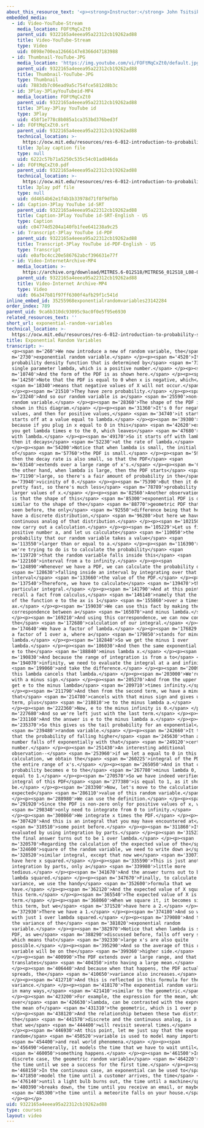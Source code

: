 ```yaml
---
about_this_resource_text: '<p><strong>Instructor:</strong> John Tsitsiklis</p>'
embedded_media:
  - id: Video-YouTube-Stream
    media_location: FOFtMqCxZt0
    parent_uid: 9322165a4eeea95a22312cb19262ad88
    title: Video-YouTube-Stream
    type: Video
    uid: 0898e700ea12666147e8366d47183988
  - id: Thumbnail-YouTube-JPG
    media_location: 'https://img.youtube.com/vi/FOFtMqCxZt0/default.jpg'
    parent_uid: 9322165a4eeea95a22312cb19262ad88
    title: Thumbnail-YouTube-JPG
    type: Thumbnail
    uid: 7883db7c06ead9a5c754fce5812d8b3c
  - id: 3Play-3PlayYouTubeid-MP4
    media_location: FOFtMqCxZt0
    parent_uid: 9322165a4eeea95a22312cb19262ad88
    title: 3Play-3Play YouTube id
    type: 3Play
    uid: 458f1e778c8b085a1ca353bd376bed3f
  - id: FOFtMqCxZt0.srt
    parent_uid: 9322165a4eeea95a22312cb19262ad88
    technical_location: >-
      https://ocw.mit.edu/resources/res-6-012-introduction-to-probability-spring-2018/part-i-the-fundamentals/exponential-random-variables/FOFtMqCxZt0.srt
    title: 3play caption file
    type: null
    uid: 6222c57b71a5250c535c54c01ad846da
  - id: FOFtMqCxZt0.pdf
    parent_uid: 9322165a4eeea95a22312cb19262ad88
    technical_location: >-
      https://ocw.mit.edu/resources/res-6-012-introduction-to-probability-spring-2018/part-i-the-fundamentals/exponential-random-variables/FOFtMqCxZt0.pdf
    title: 3play pdf file
    type: null
    uid: dd4654b62e1f4b1b33978d71f8f9dfbb
  - id: Caption-3Play YouTube id-SRT
    parent_uid: 9322165a4eeea95a22312cb19262ad88
    title: Caption-3Play YouTube id-SRT-English - US
    type: Caption
    uid: c04774d5204a140fb1fee641238a9c25
  - id: Transcript-3Play YouTube id-PDF
    parent_uid: 9322165a4eeea95a22312cb19262ad88
    title: Transcript-3Play YouTube id-PDF-English - US
    type: Transcript
    uid: e0afbc4cc20e586762abcf396631e77f
  - id: Video-InternetArchive-MP4
    media_location: >-
      https://archive.org/download/MITRES.6-012S18/MITRES6_012S18_L08-06_300k.mp4
    parent_uid: 9322165a4eeea95a22312cb19262ad88
    title: Video-Internet Archive-MP4
    type: Video
    uid: 06a347b81f97ff6300f4afb29f1c541d
inline_embed_id: 35255968exponentialrandomvariables23142284
order_index: 789
parent_uid: 9ca6b310dc93095c9ac0f0e5f95e6930
related_resources_text: ''
short_url: exponential-random-variables
technical_location: >-
  https://ocw.mit.edu/resources/res-6-012-introduction-to-probability-spring-2018/part-i-the-fundamentals/exponential-random-variables
title: Exponential Random Variables
transcript: >-
  <p><span m='260'>We now introduce a new of random variable, the</span> <span
  m='2730'>exponential random variable.</span> </p><p><span m='4520'>It has a
  probability density function that is determined by</span> <span m='7360'>a
  single parameter lambda, which is a positive number.</span> </p><p><span
  m='10740'>And the form of the PDF is as shown here.</span> </p><p><span
  m='14250'>Note that the PDF is equal to 0 when x is negative, which</span>
  <span m='18340'>means that negative values of X will not occur.</span>
  </p><p><span m='21510'>They have zero probability.</span> </p><p><span
  m='23240'>And so our random variable is a</span> <span m='25590'>non-negative
  random variable.</span> </p><p><span m='28360'>The shape of the PDF is as
  shown in this diagram.</span> </p><p><span m='31360'>It's 0 for negative
  values, and then for positive values,</span> <span m='34740'>it starts off, it
  starts off at a value equal to lambda.</span> </p><p><span m='39300'>This is
  because if you plug in x equal to 0 in this</span> <span m='42620'>expression,
  you get lambda times e to the 0, which leaves</span> <span m='47680'>you just
  with lambda.</span> </p><p><span m='49170'>So it starts off with lambda, and
  then it decays</span> <span m='52230'>at the rate of lambda.</span>
  </p><p><span m='54200'>Notice that when lambda is small, the initial value
  of</span> <span m='57760'>the PDF is small.</span> </p><p><span m='59360'>But
  then the decay rate is also small, so that the PDF</span> <span
  m='63140'>extends over a large range of x's.</span> </p><p><span m='66280'>On
  the other hand, when lambda is large, then the PDF starts</span> <span
  m='71190'>large, so there's a fair amount of probability in the</span> <span
  m='73940'>vicinity of 0.</span> </p><p><span m='75390'>But then it decays
  pretty fast, so there's much less</span> <span m='78789'>probability for
  larger values of x.</span> </p><p><span m='82560'>Another observation to make
  is that the shape of this</span> <span m='85300'>exponential PDF is quite
  similar to the shape of the</span> <span m='88770'>geometric PDF that we have
  seen before, the only</span> <span m='92550'>difference being that here we
  have a discrete distribution,</span> <span m='96280'>but here we have a
  continuous analog of that distribution.</span> </p><p><span m='102150'>Let's
  now carry out a calculation.</span> </p><p><span m='105229'>Let us fix some
  positive number a, and let us calculate</span> <span m='110050'>the
  probability that our random variable takes a value</span> <span
  m='113550'>larger than or equal to a.</span> </p><p><span m='116390'>So what
  we're trying to do is to calculate the probability</span> <span
  m='119720'>that the random variable falls inside this</span> <span
  m='122160'>interval from a to infinity.</span> </p><p><span
  m='124890'>Whenever we have a PDF, we can calculate the probability of</span>
  <span m='128630'>falling inside an interval by integrating over that
  interval</span> <span m='133660'>the value of the PDF.</span> </p><p><span
  m='137540'>Therefore, we have to calculate</span> <span m='139470'>this
  particular integral.</span> </p><p><span m='141790'>And at this point, we can
  recall a fact from calculus,</span> <span m='146140'>namely that the integral
  of the function e to the ax is 1</span> <span m='155860'>over a times e to the
  ax.</span> </p><p><span m='159030'>We can use this fact by making the
  correspondence between a</span> <span m='165070'>and minus lambda.</span>
  </p><p><span m='169210'>And using this correspondence, we can now continue
  the</span> <span m='172680'>calculation of our integral.</span> </p><p><span
  m='174640'>We have a factor of lambda.</span> </p><p><span m='176829'>And then
  a factor of 1 over a, where a</span> <span m='179850'>stands for minus
  lambda.</span> </p><p><span m='182840'>So we get the minus 1 over
  lambda.</span> </p><p><span m='186030'>And then the same exponential function,
  e to the</span> <span m='188840'>minus lambda x.</span> </p><p><span
  m='190830'>And because the range of integration is from a to</span> <span
  m='194070'>infinity, we need to evaluate the integral at a and infinity</span>
  <span m='199060'>and take the difference.</span> </p><p><span m='200930'>Now,
  this lambda cancels that lambda.</span> </p><p><span m='203000'>We're left
  with a minus sign.</span> </p><p><span m='205270'>And from the upper limit, we
  get e to the minus lambda</span> <span m='209710'>times infinity.</span>
  </p><p><span m='211790'>And then from the second term, we have a minus sign
  that</span> <span m='214780'>cancels with that minus sign and gives us a plus
  term, plus</span> <span m='218810'>e to the minus lambda a.</span>
  </p><p><span m='222360'>Now, e to the minus infinity is 0.</span> </p><p><span
  m='227680'>And so we're left just with the last term.</span> </p><p><span
  m='231160'>And the answer is e to the minus lambda a.</span> </p><p><span
  m='235370'>So this gives us the tail probability for an exponential</span>
  <span m='239480'>random variable.</span> </p><p><span m='242660'>It tells us
  that the probability of falling higher</span> <span m='245630'>than a certain
  number falls off exponentially with that</span> <span m='249120'>certain
  number.</span> </p><p><span m='251430'>An interesting additional
  observation--</span> <span m='253960'>if we let a equal to 0 in this
  calculation, we obtain the</span> <span m='260225'>integral of the PDF over
  the entire range of x's.</span> </p><p><span m='265050'>And in that case, this
  probability becomes e to the</span> <span m='267780'>minus lambda 0, which is
  equal to 1.</span> </p><p><span m='270570'>So we have indeed verified that the
  integral of this PDF</span> <span m='277380'>is equal to 1, as it should
  be.</span> </p><p><span m='283390'>Now, let's move to the calculation of the
  expected</span> <span m='286110'>value of this random variable.</span>
  </p><p><span m='288980'>We can use the definition.</span> </p><p><span
  m='291920'>Since the PDF is non-zero only for positive values of x, we</span>
  <span m='298340'>only need to integrate from 0 to infinity.</span>
  </p><p><span m='300860'>We integrate x times the PDF.</span> </p><p><span
  m='307420'>And this is an integral that you may have encountered at</span>
  <span m='310510'>some point before.</span> </p><p><span m='311860'>It is
  evaluated by using integration by parts.</span> </p><p><span m='315230'>And
  the final answer turns out to be 1 over lambda.</span> </p><p><span
  m='320570'>Regarding the calculation of the expected value of the</span> <span
  m='324600'>square of the random variable, we need to write down a</span> <span
  m='328520'>similar integral, except that now we</span> <span m='330710'>will
  have here x squared.</span> </p><p><span m='335590'>This is just another
  integration by parts, only a</span> <span m='339980'>little more
  tedious.</span> </p><p><span m='341670'>And the answer turns out to be 2 over
  lambda squared.</span> </p><p><span m='347670'>Finally, to calculate the
  variance, we use the handy</span> <span m='352600'>formula that we
  have.</span> </p><p><span m='362120'>And the expected value of X squared is
  this term.</span> </p><p><span m='365540'>The expected value of X is this
  term.</span> </p><p><span m='368060'>When we square it, it becomes similar to
  this term, but we</span> <span m='371520'>have here a 2.</span> </p><p><span
  m='372930'>There we have a 1.</span> </p><p><span m='374180'>And so we're left
  with just 1 over lambda squared.</span> </p><p><span m='379080'>And this is
  the variance of the</span> <span m='381020'>exponential random
  variable.</span> </p><p><span m='382970'>Notice that when lambda is small, the
  PDF, as we</span> <span m='388290'>discussed before, falls off very slowly,
  which means that</span> <span m='392330'>large x's are also quite
  possible.</span> </p><p><span m='395290'>And so the average of this random
  variable will be on the</span> <span m='399360'>higher side.</span>
  </p><p><span m='400990'>The PDF extends over a large range, and that
  translates</span> <span m='404350'>into having a large mean.</span>
  </p><p><span m='406440'>And because when that happens, the PDF actually
  spreads, the</span> <span m='410650'>variance also increases.</span>
  </p><p><span m='412710'>And this is reflected in this formula for the
  variance.</span> </p><p><span m='418170'>The exponential random variable is,
  in many ways,</span> <span m='421410'>similar to the geometric.</span>
  </p><p><span m='423200'>For example, the expression for the mean, which is 1
  over</span> <span m='426630'>lambda, can be contrasted with the expression for
  the mean of</span> <span m='431310'>the geometric, which is 1 over p.</span>
  </p><p><span m='438120'>And the relationship between these two distributions,
  the</span> <span m='441570'>discrete and the continuous analog, is a theme
  that we</span> <span m='444400'>will revisit several times.</span>
  </p><p><span m='446930'>At this point, let me just say that the exponential
  random</span> <span m='450520'>variable is used to model many important</span>
  <span m='454400'>and real world phenomena.</span> </p><p><span
  m='456490'>Generally, it models the time that we have to wait until</span>
  <span m='460050'>something happens.</span> </p><p><span m='461500'>In the
  discrete case, the geometric random variable</span> <span m='464220'>models
  the time until we see a success for the first time.</span> </p><p><span
  m='468150'>In the continuous case, an exponential can be used to</span> <span
  m='471850'>model the time until a customer arrives, the time</span> <span
  m='476140'>until a light bulb burns out, the time until a machine</span> <span
  m='480390'>breaks down, the time until you receive an email, or maybe</span>
  <span m='485300'>the time until a meteorite falls on your house.</span>
  </p><p></p>
uid: 9322165a4eeea95a22312cb19262ad88
type: courses
layout: video
---
```


